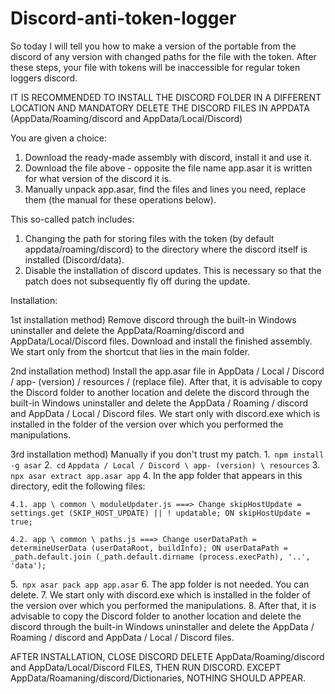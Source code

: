 # Discord-anti-token-logger

So today I will tell you how to make a version of the portable from the discord of any version with changed paths for the file with the token.
After these steps, your file with tokens will be inaccessible for regular token loggers discord.

IT IS RECOMMENDED TO INSTALL THE DISCORD FOLDER IN A DIFFERENT LOCATION AND MANDATORY DELETE THE DISCORD FILES IN APPDATA (AppData/Roaming/discord and AppData/Local/Discord)

You are given a choice:
1) Download the ready-made assembly with discord, install it and use it.
2) Download the file above - opposite the file name app.asar it is written for what version of the discord it is.
3) Manually unpack app.asar, find the files and lines you need, replace them (the manual for these operations below).

This so-called patch includes:
1) Changing the path for storing files with the token (by default appdata/roaming/discord) to the directory where the discord itself is installed (Discord/data).
2) Disable the installation of discord updates. This is necessary so that the patch does not subsequently fly off during the update.

Installation:

1st installation method) Remove discord through the built-in Windows uninstaller and delete the AppData/Roaming/discord and AppData/Local/Discord files. Download and install the finished assembly. We start only from the shortcut that lies in the main folder.

2nd installation method) Install the app.asar file in AppData / Local / Discord / app- (version) / resources / (replace file). After that, it is advisable to copy the Discord folder to another location and delete the discord through the built-in Windows uninstaller and delete the AppData / Roaming / discord and AppData / Local / Discord files. We start only with discord.exe which is installed in the folder of the version over which you performed the manipulations.

3rd installation method) Manually if you don't trust my patch.
  1.` npm install -g asar`
  2.` cd` `Appdata / Local / Discord \ app- (version) \ resources`
  3. `npx asar extract app.asar app`
  4. In the app folder that appears in this directory, edit the following files:

    4.1. app \ common \ moduleUpdater.js ===> Change skipHostUpdate = settings.get (SKIP_HOST_UPDATE) || ! updatable; ON skipHostUpdate = true;

    4.2. app \ common \ paths.js ===> Change userDataPath = determineUserData (userDataRoot, buildInfo); ON userDataPath = _path.default.join (_path.default.dirname (process.execPath), '..', 'data');
  
  5.` npx asar pack app app.asar`
  6. The app folder is not needed. You can delete.
  7. We start only with discord.exe which is installed in the folder of the version over which you performed the manipulations.
  8. After that, it is advisable to copy the Discord folder to another location and delete the discord through the built-in Windows uninstaller and delete the AppData / Roaming / discord and AppData / Local / Discord files.

AFTER INSTALLATION, CLOSE DISCORD DELETE AppData/Roaming/discord and AppData/Local/Discord FILES, THEN RUN DISCORD. EXCEPT AppData/Roamaning/discord/Dictionaries, NOTHING SHOULD APPEAR.
